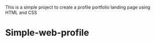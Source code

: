 This is a simple project to create a profile portfolio landing page using HTML and CSS

# Simple-web-profile
